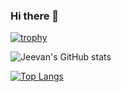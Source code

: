 ### Hi there 👋

<!--
**jeevanbhushetty/jeevanbhushetty** is a ✨ _special_ ✨ repository because its `README.md` (this file) appears on your GitHub profile.

Here are some ideas to get you started:

- 🔭 I’m currently working on ...
- 🌱 I’m currently learning ...
- 👯 I’m looking to collaborate on ...
- 🤔 I’m looking for help with ...
- 💬 Ask me about ...
- 📫 How to reach me: ...
- 😄 Pronouns: ...
- ⚡ Fun fact: ...
-->

[![trophy](https://github-profile-trophy.vercel.app/?username=jeevanbhushetty)](https://github.com/jeevanbhushetty/github-profile-trophy)

![Jeevan's GitHub stats](https://github-readme-stats.vercel.app/api?username=jeevanbhushetty&show_icons=true&theme=radical)

[![Top Langs](https://github-readme-stats.vercel.app/api/top-langs/?username=jeevanbhushetty&layout=compact)](https://github.com/jeevanbhushetty)


